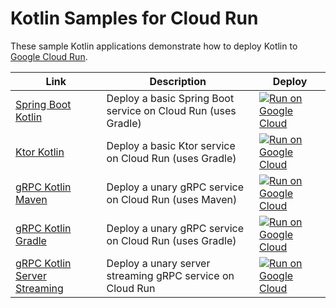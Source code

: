 Kotlin Samples for Cloud Run
============================

These sample Kotlin applications demonstrate how to deploy Kotlin to [Google Cloud Run](https://cloud.google.com/run/docs).

|Link|Description|Deploy|
|---|---|---|
|[Spring Boot Kotlin](springboot-hello-world)|Deploy a basic Spring Boot service on Cloud Run (uses Gradle)|[![Run on Google Cloud](https://deploy.cloud.run/button.svg)](https://deploy.cloud.run/?dir=run/springboot-hello-world)|
|[Ktor Kotlin](ktor-hello-world)|Deploy a basic Ktor service on Cloud Run (uses Gradle)|[![Run on Google Cloud](https://deploy.cloud.run/button.svg)](https://deploy.cloud.run/?dir=run/ktor-hello-world)|
|[gRPC Kotlin Maven](grpc-hello-world-mvn)|Deploy a unary gRPC service on Cloud Run (uses Maven)|[![Run on Google Cloud](https://deploy.cloud.run/button.svg)](https://deploy.cloud.run/?dir=run/grpc-hello-world-mvn)|
|[gRPC Kotlin Gradle](grpc-hello-world-gradle)|Deploy a unary gRPC service on Cloud Run (uses Gradle)|[![Run on Google Cloud](https://deploy.cloud.run/button.svg)](https://deploy.cloud.run/?dir=run/grpc-hello-world-gradle)|
|[gRPC Kotlin Server Streaming](grpc-hello-world-streaming)|Deploy a unary server streaming gRPC service on Cloud Run|[![Run on Google Cloud](https://deploy.cloud.run/button.svg)](https://deploy.cloud.run/?dir=run/grpc-hello-world-streaming)|
